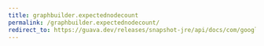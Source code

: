 ```yaml
---
title: graphbuilder.expectednodecount
permalink: /graphbuilder.expectednodecount/
redirect_to: https://guava.dev/releases/snapshot-jre/api/docs/com/google/common/graph/GraphBuilder.html#expectedNodeCount-int-
---
```

